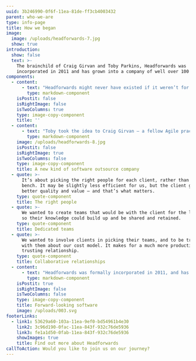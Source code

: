 ```yaml
---
uuid: 3b246990-0f6f-11ea-81de-ff3cb4003432
parent: who-we-are
type: info-page
title: How we began
image:
  image: /uploads/headforwards-7.jpg
  show: true
introduction:
  show: false
  text: >-
    The brainchild of Craig Girvan and Toby Parkins, Headforwards was
    incorporated in 2011 and has grown into a company of well over 100 people.
components:
  - content:
      - text: "Headforwards might never have existed if it weren’t for a chance conversation at a barbecue. Agile practitioner Toby Parkins was talking with a product owner from a global corporation, when the discussion turned to the difficulty of getting really good outsource developers.\r\n\n“He was talking about how you never get the right people, and how outsource companies just pull anyone off the bench to work on a project,” says Toby. \n\n“I knew instantly that I could put together a brilliant team for him – and the whole concept of Headforwards was founded in that moment.”"
        type: markdown-component
    isPostit: false
    isRightImage: false
    isTwoColumns: true
    type: image-copy-component
    title: ''
  - content:
      - text: "Toby took the idea to Craig Girvan – a fellow Agile practitioner – who had been thinking along similar lines.\r\n\nThey agreed that clients were short-changed by traditional outsourcers, who tend to prioritise their own business over that of their clients. They sketched out a vision of a new kind of outsource company, built on three principles:"
        type: markdown-component
    image: /uploads/headforwards-8.jpg
    isPostit: false
    isRightImage: true
    isTwoColumns: false
    type: image-copy-component
    title: A new kind of software outsource company
  - quote: >-
      It’s about picking the right people for each client, rather than running a
      bench. It may be slightly less efficient for us, but the client gets much
      better quality and value – and that’s what matters.
    type: quote-component
    title: The right people
  - quote: >-
      We wanted to create teams that would be with the client for the long-term,
      so their knowledge could build up and be shared and retained.
    type: quote-component
    title: Dedicated teams
  - quote: >-
      We wanted to involve clients in picking their teams, and to be transparent
      with them about our cost model. It makes for a much more productive and
      trusting relationship.
    type: quote-component
    title: Collaborative relationships
  - content:
      - text: "Headforwards was formally incorporated in 2011, and has grown into a company of well over 100 people. \r\n\nAs clients increasingly look for outsource companies that deliver long-term value and competitive differentiation, Headforwards stands in good stead for the future."
        type: markdown-component
    isPostit: true
    isRightImage: false
    isTwoColumns: false
    type: image-copy-component
    title: Forward-looking software
    image: /uploads/003.svg
footerLinks:
  - link1: 53629a60-103a-11ea-9ef0-bd54961b4e30
    link2: 3c96d190-0fac-11ea-843f-932c76de5936
    link3: fe1a1d50-0fab-11ea-843f-932c76de5936
    showImages: true
    title: Find out more about Headforwards
callToAction: Would you like to join us on our journey?
---
```


